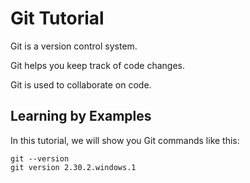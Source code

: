 # Git Tutorial

Git is a version control system.

Git helps you keep track of code changes.

Git is used to collaborate on code.

## Learning by Examples

In this tutorial, we will show you Git commands like this:

    git --version
    git version 2.30.2.windows.1
